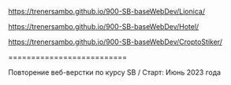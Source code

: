 https://trenersambo.github.io/900-SB-baseWebDev/Lionica/

https://trenersambo.github.io/900-SB-baseWebDev/Hotel/

https://trenersambo.github.io/900-SB-baseWebDev/CroptoStiker/

==========================

Повторение веб-верстки по курсу SB / Старт: Июнь 2023 года

